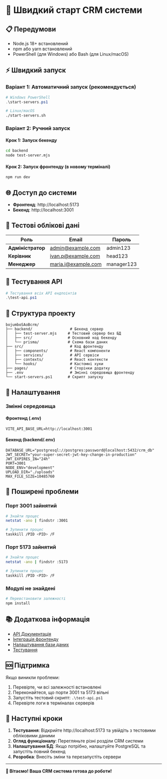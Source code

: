# 🚀 Швидкий старт CRM системи

## 📋 Передумови

- Node.js 18+ встановлений
- npm або yarn встановлений
- PowerShell (для Windows) або Bash (для Linux/macOS)

## ⚡ Швидкий запуск

### Варіант 1: Автоматичний запуск (рекомендується)

```powershell
# Windows PowerShell
.\start-servers.ps1
```

```bash
# Linux/macOS
./start-servers.sh
```

### Варіант 2: Ручний запуск

#### Крок 1: Запуск бекенду
```bash
cd backend
node test-server.mjs
```

#### Крок 2: Запуск фронтенду (в новому терміналі)
```bash
npm run dev
```

## 🌐 Доступ до системи

- **Фронтенд**: http://localhost:5173
- **Бекенд**: http://localhost:3001

## 🔐 Тестові облікові дані

| Роль | Email | Пароль |
|------|-------|---------|
| **Адміністратор** | admin@example.com | admin123 |
| **Керівник** | ivan.p@example.com | head123 |
| **Менеджер** | maria.i@example.com | manager123 |

## 🧪 Тестування API

```powershell
# Тестування всіх API ендпоінтів
.\test-api.ps1
```

## 📁 Структура проекту

```
bojumboSAoBcrm/
├── backend/                 # Бекенд сервер
│   ├── test-server.mjs     # Тестовий сервер без БД
│   ├── src/                # Основний код бекенду
│   └── prisma/             # Схема бази даних
├── src/                     # Код фронтенду
│   ├── components/          # React компоненти
│   ├── services/            # API сервіси
│   ├── contexts/            # React контексти
│   └── hooks/               # Кастомні хуки
├── pages/                   # Сторінки додатку
├── .env                     # Змінні середовища фронтенду
└── start-servers.ps1       # Скрипт запуску
```

## 🔧 Налаштування

### Змінні середовища

#### Фронтенд (.env)
```env
VITE_API_BASE_URL=http://localhost:3001
```

#### Бекенд (backend/.env)
```env
DATABASE_URL="postgresql://postgres:password@localhost:5432/crm_db"
JWT_SECRET="your-super-secret-jwt-key-change-in-production"
JWT_EXPIRES_IN="24h"
PORT=3001
NODE_ENV="development"
UPLOAD_DIR="./uploads"
MAX_FILE_SIZE=10485760
```

## 🚨 Поширені проблеми

### Порт 3001 зайнятий
```bash
# Знайти процес
netstat -ano | findstr :3001

# Зупинити процес
taskkill /PID <PID> /F
```

### Порт 5173 зайнятий
```bash
# Знайти процес
netstat -ano | findstr :5173

# Зупинити процес
taskkill /PID <PID> /F
```

### Модулі не знайдені
```bash
# Перевстановити залежності
npm install
```

## 📚 Додаткова інформація

- [API Документація](API_EXAMPLES.md)
- [Інтеграція фронтенду](FRONTEND_INTEGRATION_README.md)
- [Налаштування бази даних](DATABASE_SETUP.md)
- [Тестування](TESTING.md)

## 🆘 Підтримка

Якщо виникли проблеми:

1. Перевірте, чи всі залежності встановлені
2. Переконайтеся, що порти 3001 та 5173 вільні
3. Запустіть тестовий скрипт: `.\test-api.ps1`
4. Перевірте логи в терміналах серверів

## 🎯 Наступні кроки

1. **Тестування**: Відкрийте http://localhost:5173 та увійдіть з тестовими обліковими даними
2. **Огляд функціоналу**: Перегляньте різні розділи CRM системи
3. **Налаштування БД**: Якщо потрібно, налаштуйте PostgreSQL та запустіть повний бекенд
4. **Розробка**: Внесіть зміни та перезапустіть сервери

---

**🎉 Вітаємо! Ваша CRM система готова до роботи!**
